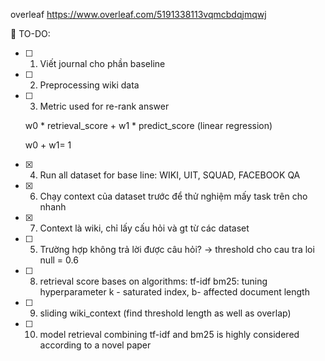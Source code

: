 overleaf https://www.overleaf.com/5191338113vqmcbdqjmqwj

📜 TO-DO:
- [ ] 1. Viết journal cho phần baseline
- [ ] 2. Preprocessing wiki data
- [ ] 3. Metric used for re-rank answer 

  w0 \* retrieval_score + w1 \* predict_score (linear regression)
  
  w0 + w1= 1 
- [x] 4. Run all dataset for base line: WIKI, UIT, SQUAD, FACEBOOK QA
- [x] 6. Chạy context của dataset trước để thử nghiệm mấy task trên cho nhanh
- [x] 7. Context là wiki, chỉ lấy cấu hỏi và gt từ các dataset
- [ ] 5. Trường hợp không trả lời được câu hỏi?  -> threshold cho cau tra loi null = 0.6
- [ ] 8. retrieval score bases on algorithms:
         tf-idf
         bm25: tuning hyperparameter k - saturated index, b- affected document length
- [ ] 9. sliding wiki_context (find threshold length as well as overlap)
- [ ] 10. model retrieval combining tf-idf and bm25  is highly considered according to a novel paper
